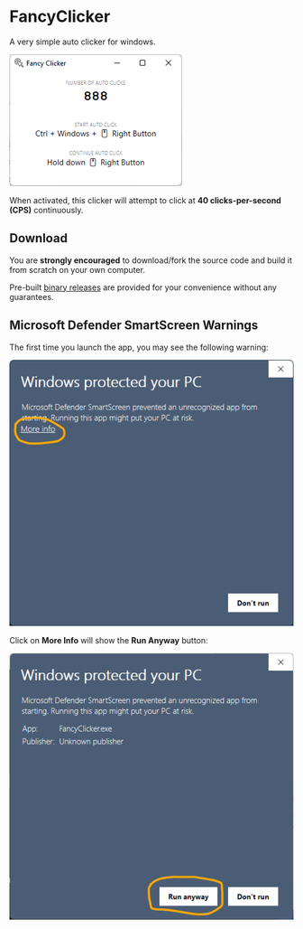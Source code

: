 # FancyClicker

A very simple auto clicker for windows.

![Fancy Clicker Screenshot](https://github.com/ddwang/FancyClicker/blob/main/docs/screen0.png?raw=true)

When activated, this clicker will attempt to click at <strong>40 clicks-per-second (CPS)</strong> continuously.

## Download

You are <strong>strongly encouraged</strong> to download/fork the source code and build it from scratch on your own computer.

Pre-built [binary releases](https://github.com/ddwang/FancyClicker/releases) are provided for your convenience without any guarantees.

## Microsoft Defender SmartScreen Warnings

The first time you launch the app, you may see the following warning:

![Microsoft Defender SmartScreen Warning #1](https://github.com/ddwang/FancyClicker/blob/main/docs/screen1.png?raw=true)

Click on <strong>More Info</strong> will show the <strong>Run Anyway</strong> button:

![Microsoft Defender SmartScreen Warning #2](https://github.com/ddwang/FancyClicker/blob/main/docs/screen2.png?raw=true)
